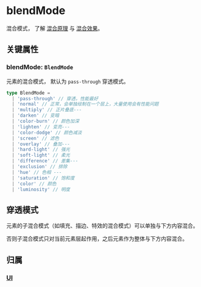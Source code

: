 <script setup>
import Case from '/component/Case.vue'
</script>

# blendMode

混合模式， 了解 [混合原理](https://developer.mozilla.org/zh-CN/docs/Web/API/CanvasRenderingContext2D/globalCompositeOperation) 与 [混合效果](https://developer.mozilla.org/en-US/docs/Web/CSS/mix-blend-mode)。

<case name="BlendMode" editor=false></case>

## 关键属性

### blendMode: `BlendMode`

元素的混合模式， 默认为 `pass-through` 穿透模式。

```ts
type BlendMode =
  | 'pass-through' // 穿透，性能最好
  | 'normal' // 正常，会单独绘制在一个层上，大量使用会有性能问题
  | 'multiply' // 正片叠底---
  | 'darken' // 变暗
  | 'color-burn' // 颜色加深
  | 'lighten' // 变亮---
  | 'color-dodge' // 颜色减淡
  | 'screen' // 滤色
  | 'overlay' // 叠加---
  | 'hard-light' // 强光
  | 'soft-light' // 柔光
  | 'difference' // 差集---
  | 'exclusion' // 排除
  | 'hue' // 色相 ---
  | 'saturation' // 饱和度
  | 'color' // 颜色
  | 'luminosity' // 明度
```

## 穿透模式

元素的子混合模式（如填充、描边、特效的混合模式）可以单独与下方内容混合。

否则子混合模式只对当前元素层起作用，之后元素作为整体与下方内容混合。

## 归属

### [UI](/reference/display/UI.md)
